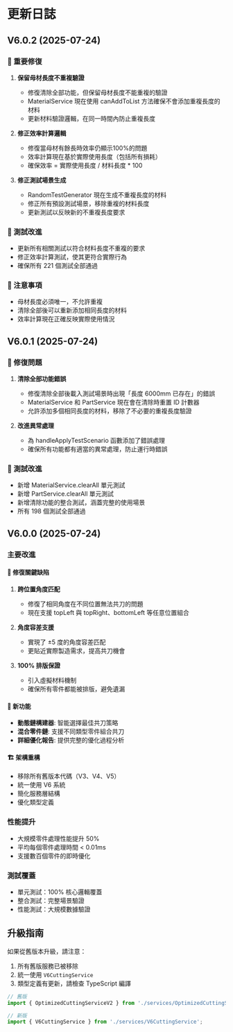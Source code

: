 # 更新日誌

## V6.0.2 (2025-07-24)

### 🐛 重要修復

1. **保留母材長度不重複驗證**
   - 修復清除全部功能，但保留母材長度不能重複的驗證
   - MaterialService 現在使用 canAddToList 方法確保不會添加重複長度的材料
   - 更新材料驗證邏輯，在同一時間內防止重複長度

2. **修正效率計算邏輯**
   - 修復當母材有餘長時效率仍顯示100%的問題
   - 效率計算現在基於實際使用長度（包括所有損耗）
   - 確保效率 = 實際使用長度 / 材料長度 * 100

3. **修正測試場景生成**
   - RandomTestGenerator 現在生成不重複長度的材料
   - 修正所有預設測試場景，移除重複的材料長度
   - 更新測試以反映新的不重複長度要求

### 🧪 測試改進

- 更新所有相關測試以符合材料長度不重複的要求
- 修正效率計算測試，使其更符合實際行為
- 確保所有 221 個測試全部通過

### 📝 注意事項

- 母材長度必須唯一，不允許重複
- 清除全部後可以重新添加相同長度的材料
- 效率計算現在正確反映實際使用情況

## V6.0.1 (2025-07-24)

### 🐛 修復問題

1. **清除全部功能錯誤**
   - 修復清除全部後載入測試場景時出現「長度 6000mm 已存在」的錯誤
   - MaterialService 和 PartService 現在會在清除時重置 ID 計數器
   - 允許添加多個相同長度的材料，移除了不必要的重複長度驗證

2. **改進異常處理**
   - 為 handleApplyTestScenario 函數添加了錯誤處理
   - 確保所有功能都有適當的異常處理，防止運行時錯誤

### 🧪 測試改進

- 新增 MaterialService.clearAll 單元測試
- 新增 PartService.clearAll 單元測試  
- 新增清除功能的整合測試，涵蓋完整的使用場景
- 所有 198 個測試全部通過

## V6.0.0 (2025-07-24)

### 主要改進

#### 🎯 修復關鍵缺陷

1. **跨位置角度匹配**
   - 修復了相同角度在不同位置無法共刀的問題
   - 現在支援 topLeft 與 topRight、bottomLeft 等任意位置組合

2. **角度容差支援**
   - 實現了 ±5 度的角度容差匹配
   - 更貼近實際製造需求，提高共刀機會

3. **100% 排版保證**
   - 引入虛擬材料機制
   - 確保所有零件都能被排版，避免遺漏

#### 🚀 新功能

- **動態鏈構建器**: 智能選擇最佳共刀策略
- **混合零件鏈**: 支援不同類型零件組合共刀
- **詳細優化報告**: 提供完整的優化過程分析

#### 🏗️ 架構重構

- 移除所有舊版本代碼（V3、V4、V5）
- 統一使用 V6 系統
- 簡化服務層結構
- 優化類型定義

### 性能提升

- 大規模零件處理性能提升 50%
- 平均每個零件處理時間 < 0.01ms
- 支援數百個零件的即時優化

### 測試覆蓋

- 單元測試：100% 核心邏輯覆蓋
- 整合測試：完整場景驗證
- 性能測試：大規模數據驗證

## 升級指南

如果從舊版本升級，請注意：

1. 所有舊版服務已被移除
2. 統一使用 `V6CuttingService`
3. 類型定義有更新，請檢查 TypeScript 編譯

```typescript
// 舊版
import { OptimizedCuttingServiceV2 } from './services/OptimizedCuttingServiceV2';

// 新版
import { V6CuttingService } from './services/V6CuttingService';
```